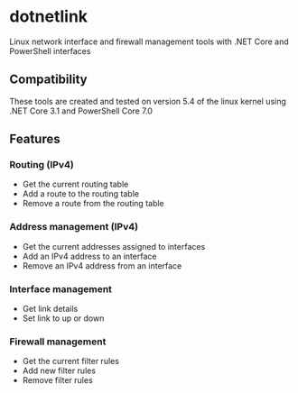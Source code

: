 # dotnetlink
Linux network interface and firewall management tools with .NET Core and PowerShell interfaces

## Compatibility
These tools are created and tested on version 5.4 of the linux kernel using .NET Core 3.1 and PowerShell Core 7.0

## Features
### Routing (IPv4)
* Get the current routing table
* Add a route to the routing table
* Remove a route from the routing table

### Address management (IPv4)
* Get the current addresses assigned to interfaces
* Add an IPv4 address to an interface
* Remove an IPv4 address from an interface

### Interface management
* Get link details
* Set link to up or down

### Firewall management
* Get the current filter rules
* Add new filter rules
* Remove filter rules 
